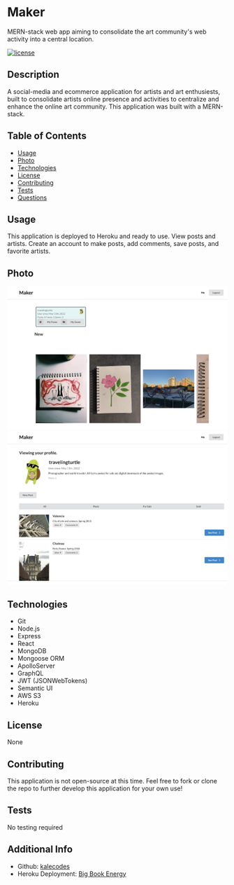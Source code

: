 # Maker
MERN-stack web app aiming to consolidate the art community's web activity into a central location.

[![license](https://img.shields.io/badge/license-None-blue)](https://shields.io)

## Description
A social-media and ecommerce application for artists and art enthusiests, built to consolidate artists online presence and activities to centralize and enhance the online art community. This application was built with a MERN-stack. 

## Table of Contents
* [Usage](#usage)
* [Photo](#photo)
* [Technologies](#technologies)
* [License](#license)
* [Contributing](#contributions)
* [Tests](#tests)
* [Questions](#questions)

## Usage
This application is deployed to Heroku and ready to use. 
View posts and artists. 
Create an account to make posts, add comments, save posts, and favorite artists. 

## Photo
![maker-ss1](./maker-client/public/images/maker-ss1.png)
![maker-ss2](./maker-client/public/images//maker-ss2.png)

## Technologies
* Git
* Node.js
* Express
* React
* MongoDB
* Mongoose ORM
* ApolloServer
* GraphQL
* JWT (JSONWebTokens)
* Semantic UI
* AWS S3
* Heroku

## License
None

## Contributing
This application is not open-source at this time. Feel free to fork or clone the repo to further develop this application for your own use!

## Tests
No testing required

## Additional Info
* Github: [kalecodes](https://github.com/kalecodes)
* Heroku Deployment: [Big Book Energy](https://kw-maker.herokuapp.com/)